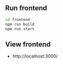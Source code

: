 ## Run frontend
```bash
cd frontend
npm run build
npm run start
```

## View frontend
- http://localhost:3000/

